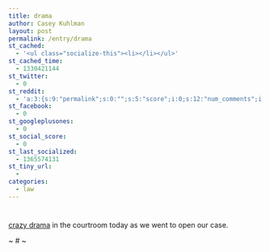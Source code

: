 ```yaml
---
title: drama
author: Casey Kuhlman
layout: post
permalink: /entry/drama
st_cached:
  - '<ul class="socialize-this"><li></li></ul>'
st_cached_time:
  - 1330421144
st_twitter:
  - 0
st_reddit:
  - 'a:3:{s:9:"permalink";s:0:"";s:5:"score";i:0;s:12:"num_comments";i:0;}'
st_facebook:
  - 0
st_googleplusones:
  - 0
st_social_score:
  - 0
st_last_socialized:
  - 1365574131
st_tiny_url:
  - 
categories:
  - law
---
```

# 

[crazy drama][1] in the courtroom today as we went to open our case.

 [1]: http://www.nytimes.com/2007/06/04/world/africa/04cnd-taylor.html?hp

~ # ~